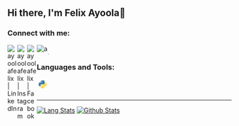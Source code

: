 ## Hi there, I'm Felix Ayoola👋

### Connect with me:

[<img align="left" alt="ayoolafelix | LinkedIn" width="22px" src="https://cdn.jsdelivr.net/npm/simple-icons@v3/icons/linkedin.svg" />][linkedin]

[<img align="left" alt="ayoolafelix | Instagram" width="22px" src="https://cdn.jsdelivr.net/npm/simple-icons@v3/icons/instagram.svg" />][instagram]

[<img align="left" alt="ayoolafelix | Facebook" width="22px" src="https://cdn.jsdelivr.net/npm/simple-icons@v3/icons/facebook.svg" />][facebook]
[<img align="left" alt="ayoolafelix | Email" width="30px" height="21px" src="https://cdn.onlinewebfonts.com/svg/img_504350.png" />][email]
  

<br  />

  

### Languages and Tools:

<img  align="left"  alt="Python"  width="26px"  src="https://raw.githubusercontent.com/github/explore/80688e429a7d4ef2fca1e82350fe8e3517d3494d/topics/python/python.png"  />


<br  />
<br  />

  

---

  
[![Lang Stats](https://github-readme-stats.vercel.app/api/top-langs/?username=oli799&layout=compact&%20notebook)](https://github.com/ayoolafelix?tab=repositories)
[![Github Stats](https://github-readme-stats.vercel.app/api?username=oli799&count_private=true&show_icons=true)](https://github.com/ayoolafelix)


[linkedin]: https://www.linkedin.com/in/oliv%C3%A9r-reider-112a70158/

[instagram]: https://www.instagram.com/ayoolafelix/

[facebook]: https://web.facebook.com/theayoolafelix/

[ayoolafelix]: https://github.com/ayoolafelix
[email]: mailto:flxayoola@mail.com